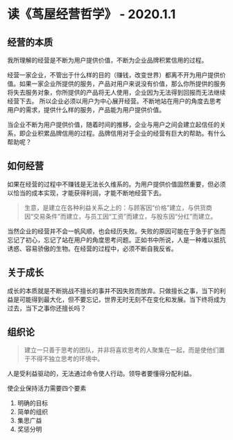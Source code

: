 # 读《茑屋经营哲学》 - 2020.1.1

## 经营的本质

我所理解的经营是不断为用户提供价值，不断为企业品牌积累信用的过程。

经营一家企业，不管出于什么样的目的（赚钱，改变世界）都离不开为用户提供价值。如果一家企业所提供的服务，产品对用户来说没有价值，那么你所提供的服务将失去服务对象，你所提供的产品将无人使用，企业因为无法得到回报而无法继续经营下去。
所以企业必须以用户为中心展开经营。不断地站在用户的角度去思考用户的需求，提供什么样的服务，产品能为用户提供价值。

当企业不断为用户提供价值，随着时间的推移，企业与用户之间会建立起信任的关系，即企业积累品牌信用的过程。品牌信用对于企业的经营有巨大的帮助。有什么帮助呢？

## 如何经营

如果在经营的过程中不赚钱是无法长久维系的。为用户提供价值固然重要，但必须以恰当的成本实现，才能获得利润，才能不断地经营下去。

> 生意，是建立在各种利益关系之上的：与顾客因“价格”建立，与供货商因“交易条件”而建立，与员工因“工资”而建立，与股东因“分红”而建立。

当然企业的经营并不会一帆风顺，也会经历失败。失败的原因可能在于急于扩张而忘记了初心，忘记了站在用户的角度思考问题。正如书中所说，人是一种难以抵抗诱惑、容易骄傲的生物。在经营的过程中，必须不断自我反省。

## 关于成长

成长的本质就是不断挑战不擅长的事并不因失败而放弃。只做擅长之事，当下的利益是可能得到最大化，但不要忘记，世界无时无刻不在变化和发展。当下终将成为过去，当下之事你还擅长吗？

## 组织论

> 建立一只善于思考的团队，并非将喜欢思考的人聚集在一起，而是使他们置于不得不独立思考的环境中。

人是受利益驱动的，无法通过命令使人行动。领导者要懂得分配利益。

使企业保持活力需要四个要素

1. 明确的目标
2. 简单的组织
3. 集思广益
4. 奖惩分明
